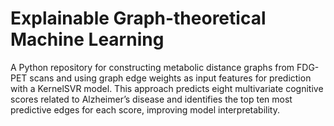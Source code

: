 # Explainable Graph-theoretical Machine Learning
A Python repository for constructing metabolic distance graphs from FDG-PET scans and using graph edge weights as input features for prediction with a KernelSVR model. This approach predicts eight multivariate cognitive scores related to Alzheimer’s disease and identifies the top ten most predictive edges for each score, improving model interpretability.
